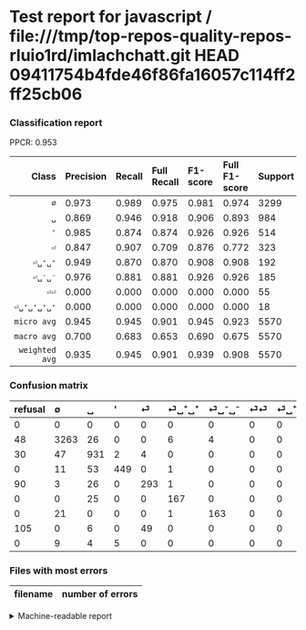 # Test report for javascript / file:///tmp/top-repos-quality-repos-rluio1rd/imlachchatt.git HEAD 09411754b4fde46f86fa16057c114ff2ff25cb06

### Classification report

PPCR: 0.953

| Class | Precision | Recall | Full Recall | F1-score | Full F1-score | Support | Full Support | PPCR |
|------:|:----------|:-------|:------------|:---------|:---------|:--------|:-------------|:-----|
| `∅` | 0.973| 0.989| 0.975| 0.981| 0.974| 3299| 3347| 0.986 |
| `␣` | 0.869| 0.946| 0.918| 0.906| 0.893| 984| 1014| 0.970 |
| `'` | 0.985| 0.874| 0.874| 0.926| 0.926| 514| 514| 1.000 |
| `⏎` | 0.847| 0.907| 0.709| 0.876| 0.772| 323| 413| 0.782 |
| `⏎␣⁺␣⁺` | 0.949| 0.870| 0.870| 0.908| 0.908| 192| 192| 1.000 |
| `⏎␣⁻␣⁻` | 0.976| 0.881| 0.881| 0.926| 0.926| 185| 185| 1.000 |
| `⏎⏎` | 0.000| 0.000| 0.000| 0.000| 0.000| 55| 160| 0.344 |
| `⏎␣⁺␣⁺␣⁺␣⁺` | 0.000| 0.000| 0.000| 0.000| 0.000| 18| 18| 1.000 |
| `micro avg` | 0.945| 0.945| 0.901| 0.945| 0.923| 5570| 5843| 0.953 |
| `macro avg` | 0.700| 0.683| 0.653| 0.690| 0.675| 5570| 5843| 0.953 |
| `weighted avg` | 0.935| 0.945| 0.901| 0.939| 0.908| 5570| 5843| 0.953 |

### Confusion matrix

|refusal|  ∅| ␣| '| ⏎| ⏎␣⁺␣⁺| ⏎␣⁻␣⁻| ⏎⏎| ⏎␣⁺␣⁺␣⁺␣⁺| 
|:---|:---|:---|:---|:---|:---|:---|:---|:---|
|0 |0 |0 |0 |0 |0 |0 |0 |0 |
|48 |3263 |26 |0 |0 |6 |4 |0 |0 |
|30 |47 |931 |2 |4 |0 |0 |0 |0 |
|0 |11 |53 |449 |0 |1 |0 |0 |0 |
|90 |3 |26 |0 |293 |1 |0 |0 |0 |
|0 |0 |25 |0 |0 |167 |0 |0 |0 |
|0 |21 |0 |0 |0 |1 |163 |0 |0 |
|105 |0 |6 |0 |49 |0 |0 |0 |0 |
|0 |9 |4 |5 |0 |0 |0 |0 |0 |

### Files with most errors

| filename | number of errors|
|:----:|:-----|

<details>
    <summary>Machine-readable report</summary>
```json
{
  "cl_report": {"\u0027": {"f1-score": 0.9257731958762887, "precision": 0.9846491228070176, "recall": 0.8735408560311284, "support": 514}, "macro avg": {"f1-score": 0.6903057597122366, "precision": 0.6998163419270904, "recall": 0.6833450200623468, "support": 5570}, "micro avg": {"f1-score": 0.9454219030520646, "precision": 0.9454219030520646, "recall": 0.9454219030520646, "support": 5570}, "weighted avg": {"f1-score": 0.9393142959570617, "precision": 0.9348740122170524, "recall": 0.9454219030520646, "support": 5570}, "\u2205": {"f1-score": 0.9809108672779198, "precision": 0.9728682170542635, "recall": 0.9890876023037284, "support": 3299}, "\u23ce": {"f1-score": 0.8759342301943199, "precision": 0.846820809248555, "recall": 0.9071207430340558, "support": 323}, "\u23ce\u23ce": {"f1-score": 0.0, "precision": 0.0, "recall": 0.0, "support": 55}, "\u23ce\u2423\u207a\u2423\u207a": {"f1-score": 0.907608695652174, "precision": 0.9488636363636364, "recall": 0.8697916666666666, "support": 192}, "\u23ce\u2423\u207a\u2423\u207a\u2423\u207a\u2423\u207a": {"f1-score": 0.0, "precision": 0.0, "recall": 0.0, "support": 18}, "\u23ce\u2423\u207b\u2423\u207b": {"f1-score": 0.9261363636363635, "precision": 0.9760479041916168, "recall": 0.8810810810810811, "support": 185}, "\u2423": {"f1-score": 0.9060827250608272, "precision": 0.869281045751634, "recall": 0.9461382113821138, "support": 984}},
  "cl_report_full": {"\u0027": {"f1-score": 0.9257731958762887, "precision": 0.9846491228070176, "recall": 0.8735408560311284, "support": 514}, "macro avg": {"f1-score": 0.674814603095556, "precision": 0.6998163419270904, "recall": 0.653363194722212, "support": 5843}, "micro avg": {"f1-score": 0.9228073249802856, "precision": 0.9454219030520646, "recall": 0.9012493582064008, "support": 5843}, "weighted avg": {"f1-score": 0.90800058537573, "precision": 0.9166931758809694, "recall": 0.9012493582064008, "support": 5843}, "\u2205": {"f1-score": 0.9738844948515147, "precision": 0.9728682170542635, "recall": 0.9749028981177174, "support": 3347}, "\u23ce": {"f1-score": 0.7720685111989459, "precision": 0.846820809248555, "recall": 0.7094430992736077, "support": 413}, "\u23ce\u23ce": {"f1-score": 0.0, "precision": 0.0, "recall": 0.0, "support": 160}, "\u23ce\u2423\u207a\u2423\u207a": {"f1-score": 0.907608695652174, "precision": 0.9488636363636364, "recall": 0.8697916666666666, "support": 192}, "\u23ce\u2423\u207a\u2423\u207a\u2423\u207a\u2423\u207a": {"f1-score": 0.0, "precision": 0.0, "recall": 0.0, "support": 18}, "\u23ce\u2423\u207b\u2423\u207b": {"f1-score": 0.9261363636363635, "precision": 0.9760479041916168, "recall": 0.8810810810810811, "support": 185}, "\u2423": {"f1-score": 0.8930455635491608, "precision": 0.869281045751634, "recall": 0.9181459566074951, "support": 1014}},
  "ppcr": 0.9532774259798049
}
```
</details>
